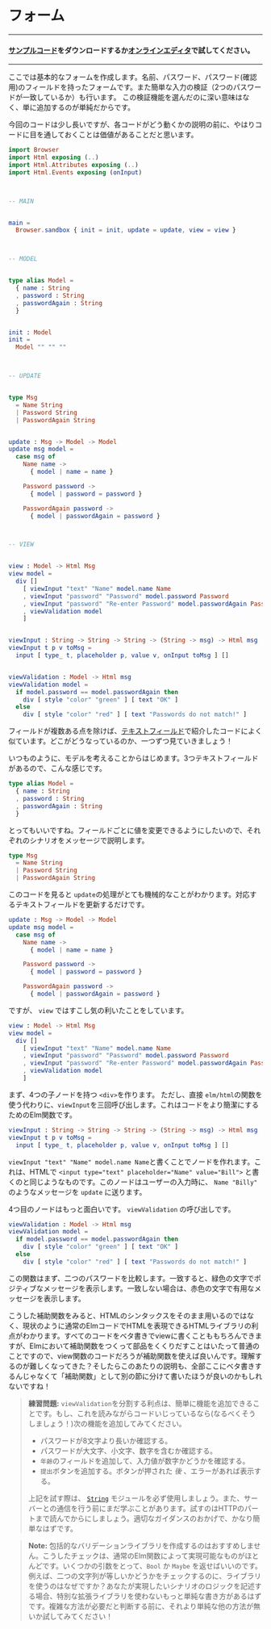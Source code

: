 <!--
# Forms
-->

# フォーム

---

<!--
#### [Clone the code](https://github.com/evancz/elm-architecture-tutorial/) or follow along in the [online editor](https://ellie-app.com/37gWB93n8jJa1).
-->

#### [サンプルコード](https://github.com/evancz/elm-architecture-tutorial/)をダウンロードするか[オンラインエディタ](https://ellie-app.com/37gWB93n8jJa1)で試してください。

---

<!--
Here we will make a rudimentary form. It has a field for your name, a field for your password, and a field to verify that password. We will also do some very simple validation (do the two passwords match?) just because it is simple to add.
-->

ここでは基本的なフォームを作成します。名前、パスワード、パスワード(確認用)のフィールドを持ったフォームです。また簡単な入力の検証（2つのパスワードが一致しているか）も行います。 この検証機能を選んだのに深い意味はなく、単に追加するのが単純だからです。

<!--
The code is a bit longer in this case, but I still think it is valuable to look through it before you get into the description of what is going on.
-->

今回のコードは少し長いですが、各コードがどう動くかの説明の前に、やはりコードに目を通しておくことは価値があることだと思います。


```elm
import Browser
import Html exposing (..)
import Html.Attributes exposing (..)
import Html.Events exposing (onInput)



-- MAIN


main =
  Browser.sandbox { init = init, update = update, view = view }



-- MODEL


type alias Model =
  { name : String
  , password : String
  , passwordAgain : String
  }


init : Model
init =
  Model "" "" ""



-- UPDATE


type Msg
  = Name String
  | Password String
  | PasswordAgain String


update : Msg -> Model -> Model
update msg model =
  case msg of
    Name name ->
      { model | name = name }

    Password password ->
      { model | password = password }

    PasswordAgain password ->
      { model | passwordAgain = password }



-- VIEW


view : Model -> Html Msg
view model =
  div []
    [ viewInput "text" "Name" model.name Name
    , viewInput "password" "Password" model.password Password
    , viewInput "password" "Re-enter Password" model.passwordAgain PasswordAgain
    , viewValidation model
    ]


viewInput : String -> String -> String -> (String -> msg) -> Html msg
viewInput t p v toMsg =
  input [ type_ t, placeholder p, value v, onInput toMsg ] []


viewValidation : Model -> Html msg
viewValidation model =
  if model.password == model.passwordAgain then
    div [ style "color" "green" ] [ text "OK" ]
  else
    div [ style "color" "red" ] [ text "Passwords do not match!" ]
```
<!--
This is pretty similar to our [text field example](text_fields.md), just with more fields. Let's walk through how it came to be!
-->
フィールドが複数ある点を除けば、[テキストフィールド](text_fields.md)で紹介したコードによく似ています。どこがどうなっているのか、一つずつ見ていきましょう！

<!--
As always, you start out by guessing at the `Model`. We know there are going to be three text fields, so let's just go with that:
-->
いつものように、モデルを考えることからはじめます。3つテキストフィールドがあるので、こんな感じです。

```elm
type alias Model =
  { name : String
  , password : String
  , passwordAgain : String
  }
```
<!--
Great, seems reasonable. We expect that each of these fields can be changed separately, so our messages should account for each of those scenarios.
-->

とってもいいですね。フィールドごとに値を変更できるようにしたいので、それぞれのシナリオをメッセージで説明します。

```elm
type Msg
  = Name String
  | Password String
  | PasswordAgain String
```
<!--
This means our `update` is pretty mechanical. Just update the relevant field:
-->

このコードを見ると `update`の処理がとても機械的なことがわかります。対応するテキストフィールドを更新するだけです。

```elm
update : Msg -> Model -> Model
update msg model =
  case msg of
    Name name ->
      { model | name = name }

    Password password ->
      { model | password = password }

    PasswordAgain password ->
      { model | passwordAgain = password }
```
<!--
We get a little bit fancier than normal in our `view` though.
-->

ですが、 `view` ではすこし気の利いたことをしています。

```elm
view : Model -> Html Msg
view model =
  div []
    [ viewInput "text" "Name" model.name Name
    , viewInput "password" "Password" model.password Password
    , viewInput "password" "Re-enter Password" model.passwordAgain PasswordAgain
    , viewValidation model
    ]
```
<!--
We start by creating a `<div>` with four child nodes. But instead of using functions from `elm/html` directly, we call Elm functions to make our code more concise! We start with three calls to `viewInput`:
-->

まず、4つの子ノードを持つ `<div>`を作ります。 ただし、直接 `elm/html`の関数を使う代わりに、`viewInput`を三回呼び出します。これはコードをより簡潔にするためのElm関数です。

```elm
viewInput : String -> String -> String -> (String -> msg) -> Html msg
viewInput t p v toMsg =
  input [ type_ t, placeholder p, value v, onInput toMsg ] []
```
<!--
So `viewInput "text" "Name" model.name Name` can create a node like `<input type="text" placeholder="Name" value="Bill">`. That node will also send messages like `Name "Billy"` to `update` on user input.
-->
`viewInput "text" "Name" model.name Name`と書くことでノードを作れます。これは、HTMLで `<input type="text" placeholder="Name" value="Bill">` と書くのと同じようなものです。このノードはユーザーの入力時に、 `Name "Billy"` のようなメッセージを `update` に送ります。

<!--
The fourth entry is more interesting. It is a call to `viewValidation`:
-->

4つ目のノードはもっと面白いです。 `viewValidation` の呼び出しです。

```elm
viewValidation : Model -> Html msg
viewValidation model =
  if model.password == model.passwordAgain then
    div [ style "color" "green" ] [ text "OK" ]
  else
    div [ style "color" "red" ] [ text "Passwords do not match!" ]
```
<!--
This function first compares the two passwords. If they match, you get green text and a positive message. If they do not match, you get red text and a helpful message.
-->

この関数はまず、二つのパスワードを比較します。一致すると、緑色の文字でポジティブなメッセージを表示します。一致しない場合は、赤色の文字で有用なメッセージを表示します。

<!--
These helper functions begin to show the benefits of having our HTML library be normal Elm code. We _could_ put all that code into our `view`, but making helper functions is totally normal in Elm, even in view code. Is this getting hard to understand? Maybe I can break out a helper function!
-->

こうした補助関数をみると、HTMLのシンタックスをそのまま用いるのではなく、現状のように通常のElmコードでHTMLを表現できるHTMLライブラリの利点がわかります。すべてのコードをベタ書きでviewに書くことももちろんできますが、Elmにおいて補助関数をつくって部品をくくりだすことはいたって普通のことですので、view関数のコードだろうが補助関数を使えば良いんです。理解するのが難しくなってきた？そしたらこのあたりの説明も、全部ここにベタ書きするんじゃなくて「補助関数」として別の節に分けて書いたほうが良いのかもしれないですね！


<!--
> **Exercises:** One cool thing about breaking `viewValidation` out is that it is pretty easy to augment. If you are messing with the code as you read through this (as you should be!) you should try to:
>
>  - Check that the password is longer than 8 characters.
>  - Make sure the password contains upper case, lower case, and numeric characters.
>  - Add an additional field for `age` and check that it is a number.
>  - Add a `Submit` button. Only show errors *after* it has been pressed.
>
> Be sure to use the helpers in the [`String`](https://package.elm-lang.org/packages/elm/core/latest/String) module if you try any of these! Also, we need to learn more before we start talking to servers, so make sure you read all the way to the HTTP part before trying that. It will be significantly easier with proper guidance!
-->

> **練習問題:** `viewValidation`を分割する利点は、簡単に機能を追加できることです。もし、これを読みながらコードいじっているなら(なるべくそうしましょう！)次の機能を追加してみてください。
>
> - パスワードが8文字より長いか確認する。
> - パスワードが大文字、小文字、数字を含むか確認する。
> - `年齢`のフィールドを追加して、入力値が数字かどうかを確認する。
> - `提出`ボタンを追加する。ボタンが押された *後* 、エラーがあれば表示する。
>
>上記を試す際は、 [`String`](https://package.elm-lang.org/packages/elm/core/latest/String) モジュールを必ず使用しましょう。また、サーバーとの通信を行う前にまだ学ぶことがあります。試すのはHTTPのパートまで読んでからにしましょう。適切なガイダンスのおかげで、かなり簡単なはずです。

<!--
> **Note:** It seems like efforts to make generic validation libraries have not been too successful. I think the problem is that the checks are usually best captured by normal Elm functions. Take some args, give back a `Bool` or `Maybe`. E.g. Why use a library to check if two strings are equal? So as far as we know, the simplest code comes from writing the logic for your particular scenario without any special extras. So definitely give that a shot before deciding you need something more complex!
-->

> **Note:** 包括的なバリデーションライブラリを作成するのはおすすめしません。こうしたチェックは、通常のElm関数によって実現可能なものがほとんどです。いくつかの引数をとって、`Bool` か `Maybe` を返せばいいのです。例えば、二つの文字列が等しいかどうかをチェックするのに、ライブラリを使うのはなぜですか？あなたが実現したいシナリオのロジックを記述する場合、特別な拡張ライブラリを使わないもっと単純な書き方があるはずです。複雑な方法が必要だと判断する前に、それより単純な他の方法が無いか試してみてください！
